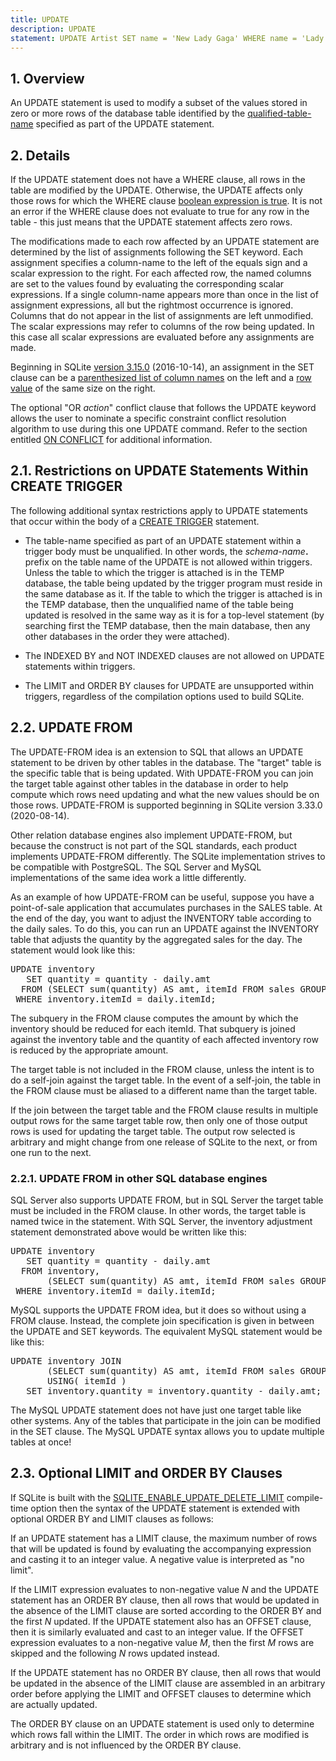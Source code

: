 ```yaml
---
title: UPDATE
description: UPDATE
statement: UPDATE Artist SET name = 'New Lady Gaga' WHERE name = 'Lady Gaga';
---
```







<h2 id="overview"><span>1. </span>Overview</h2>

<!-- do-not-touch-svg-import: 'update.svg' -->

<p>An UPDATE statement is used to modify a subset of the values stored in 
zero or more rows of the database table identified by the 
<a href="https://www.sqlite.org/syntax/qualified-table-name.html" target="_blank">qualified-table-name</a> specified as part of the UPDATE statement.

</p><h2 id="details"><span>2. </span>Details</h2>

<p>If the UPDATE statement does not have a WHERE clause, all rows in the
table are modified by the UPDATE. Otherwise, the UPDATE affects only those
rows for which the WHERE clause
<a href="lang_expr#booleanexpr">boolean expression is true</a>. It is not an error if the
WHERE clause does not evaluate to true for any row in the table - this just
means that the UPDATE statement affects zero rows.

</p><p>The modifications made to each row affected by an UPDATE statement are
determined by the list of assignments following the SET keyword. Each
assignment specifies a <span class='yyterm'>column-name</span> to the left of the 
equals sign and a scalar expression to the right. 
For each affected row, the named columns
are set to the values found by evaluating the corresponding scalar 
expressions. If a single column-name appears more than once in the list of
assignment expressions, all but the rightmost occurrence is ignored. Columns
that do not appear in the list of assignments are left unmodified. The scalar
expressions may refer to columns of the row being updated. In this case all
scalar expressions are evaluated before any assignments are made.

</p><p>Beginning in SQLite <a href="https://www.sqlite.org/releaselog/3_15_0.html" target="_blank">version 3.15.0</a> (2016-10-14), an assignment in
the SET clause can be a 
<a href="https://www.sqlite.org/syntax/column-name-list.html" target="_blank">parenthesized list of column names</a> on the left and a
<a href="https://www.sqlite.org/rowvalue.html" target="_blank">row value</a> of the same size on the right.


</p><p>The optional "OR <i>action</i>" conflict clause that follows the
UPDATE keyword allows the user to nominate a specific
constraint conflict resolution algorithm to use during this one UPDATE command.
Refer to the section entitled <a href="lang_conflict">ON CONFLICT</a> for additional information.

</p><h2 id="restrictions_on_update_statements_within_create_trigger"><span>2.1. </span>Restrictions on UPDATE Statements Within CREATE TRIGGER</h2>

<p>The following additional syntax restrictions apply to UPDATE statements that
occur within the body of a <a href="lang_createtrigger">CREATE TRIGGER</a> statement. 

</p><ul>
  <li><p>The <span class='yyterm'>table-name</span> specified as part of an UPDATE 
statement within
a trigger body must be unqualified. In other words, the
<i>schema-name</i><b>.</b> prefix on the table name of the UPDATE is
not allowed within triggers. Unless the table to which the trigger
is attached is in the TEMP database, the table being updated by the
trigger program must reside in the same database as it. If the table
to which the trigger is attached is in the TEMP database, then the
unqualified name of the table being updated is resolved in the same way
as it is for a top-level statement (by searching first the TEMP database,
then the main database, then any other databases in the order they were
attached).

</p></li><li><p>The INDEXED BY and NOT INDEXED clauses are not allowed on UPDATE
statements within triggers.</p>

  </li><li><p>The LIMIT and ORDER BY clauses for UPDATE are unsupported within
triggers, regardless of the compilation options used to build SQLite.
</p></li></ul>

<a name="upfrom"></a>

<h2 id="update_from"><span>2.2. </span>UPDATE FROM</h2>

<p>The UPDATE-FROM idea is an extension to SQL that allows an UPDATE
statement to be driven by other tables in the database. 
The "target" table is the specific table that is being
updated. With UPDATE-FROM you can join the target table
against other tables in the database in order to help compute which
rows need updating and what the new values should be on those rows.
UPDATE-FROM is supported beginning in SQLite version 3.33.0
(2020-08-14).

</p><p>Other relation database engines also implement UPDATE-FROM, but
because the construct is not part of the SQL standards, each product
implements UPDATE-FROM differently. The SQLite implementation strives
to be compatible with PostgreSQL. The SQL Server and MySQL implementations
of the same idea work a little differently.

</p><p>As an example of how UPDATE-FROM can be useful, 
suppose you have a point-of-sale application that accumulates
purchases in the SALES table. At the end of the day, you want to adjust
the INVENTORY table according to the daily sales. To do this, you can
run an UPDATE against the INVENTORY table that adjusts the quantity by
the aggregated sales for the day. The statement would look like this:

</p><div class="codeblock"><pre>UPDATE inventory
   SET quantity = quantity - daily.amt
  FROM (SELECT sum(quantity) AS amt, itemId FROM sales GROUP BY 2) AS daily
 WHERE inventory.itemId = daily.itemId;
</pre></div>

<p>
The subquery in the FROM clause computes the amount by which the
inventory should be reduced for each itemId. That subquery is joined
against the inventory table and the quantity of each affected inventory
row is reduced by the appropriate amount.

</p><p>
The target table is not included in the FROM clause, unless the intent
is to do a self-join against the target table. In the event of a self-join,
the table in the FROM clause must be aliased to a different name
than the target table.

</p><p>
If the join between the target table and the FROM clause results in
multiple output rows for the same target table row, then only one of
those output rows is used for updating the target table. The output
row selected is arbitrary and might change from one release of SQLite
to the next, or from one run to the next.

</p><h3 id="update_from_in_other_sql_database_engines"><span>2.2.1. </span>UPDATE FROM in other SQL database engines</h3>

<p>SQL Server also supports UPDATE FROM, but in SQL Server the target
table must be included in the FROM clause. In other words, the
target table is named twice in the statement. With SQL Server,
the inventory adjustment statement demonstrated above would be written
like this:

</p><div class="codeblock"><pre>UPDATE inventory
   SET quantity = quantity - daily.amt
  FROM inventory, 
       (SELECT sum(quantity) AS amt, itemId FROM sales GROUP BY 2) AS daily
 WHERE inventory.itemId = daily.itemId;
</pre></div>

<p>MySQL supports the UPDATE FROM idea, but it does so without using
a FROM clause. Instead, the complete join specification is given in between
the UPDATE and SET keywords. The equivalent MySQL statement would be
like this:

</p><div class="codeblock"><pre>UPDATE inventory JOIN
       (SELECT sum(quantity) AS amt, itemId FROM sales GROUP BY 2) AS daily
       USING( itemId )
   SET inventory.quantity = inventory.quantity - daily.amt;
</pre></div>

<p>The MySQL UPDATE statement does not have just one target table like
other systems. Any of the tables that participate in the join can
be modified in the SET clause. The MySQL UPDATE syntax allows you to
update multiple tables at once!

</p><h2 id="optional_limit_and_order_by_clauses"><span>2.3. </span>Optional LIMIT and ORDER BY Clauses</h2>

<p>If SQLite is built with the <a href="https://www.sqlite.org/compile.html#enable_update_delete_limit" target="_blank">SQLITE_ENABLE_UPDATE_DELETE_LIMIT</a>
compile-time option then the syntax of the UPDATE statement is extended
with optional ORDER BY and LIMIT clauses as follows:</p>

<!-- do-not-touch-svg-import: 'update2.svg' -->


<p>If an UPDATE statement has a LIMIT clause, the maximum number of rows that
will be updated is found by evaluating the accompanying expression and casting
it to an integer value. A negative value is interpreted as "no limit".

</p><p>If the LIMIT expression evaluates to non-negative value <i>N</i> and the
UPDATE statement has an ORDER BY clause, then all rows that would be updated in
the absence of the LIMIT clause are sorted according to the ORDER BY and the
first <i>N</i> updated. If the UPDATE statement also has an OFFSET clause,
then it is similarly evaluated and cast to an integer value. If the OFFSET
expression evaluates to a non-negative value <i>M</i>, then the first <i>M</i>
rows are skipped and the following <i>N</i> rows updated instead.

</p><p>If the UPDATE statement has no ORDER BY clause, then all rows that
would be updated in the absence of the LIMIT clause are assembled in an
arbitrary order before applying the LIMIT and OFFSET clauses to determine 
which are actually updated.

</p><p>The ORDER BY clause on an UPDATE statement is used only to determine which
rows fall within the LIMIT. The order in which rows are modified is arbitrary
and is not influenced by the ORDER BY clause.
</p>

